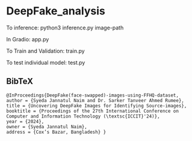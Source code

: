 # DeepFake_analysis
To inference:
python3 inference.py image-path

In Gradio:
app.py

To Train and Validation:
train.py

To test individual model:
test.py

## BibTeX

```
@InProceedings{DeepFake(face-swapped)-images-using-FFHQ-dataset,
author = {Syeda Jannatul Naim and Dr. Sarker Tanveer Ahmed Rumee}, title = {Uncovering DeepFake Images for Identifying Source-images}, booktitle = {Proceedings of the 27th International Conference on Computer and Information Technology (\textsc{ICCIT}'24)}, 
year = {2024}, 
owner = {Syeda Jannatul Naim}, 
address = {Cox’s Bazar, Bangladesh} }

```


